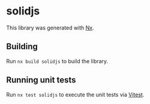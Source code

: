 # solidjs

This library was generated with [Nx](https://nx.dev).

## Building

Run `nx build solidjs` to build the library.

## Running unit tests

Run `nx test solidjs` to execute the unit tests via [Vitest](https://vitest.dev/).
